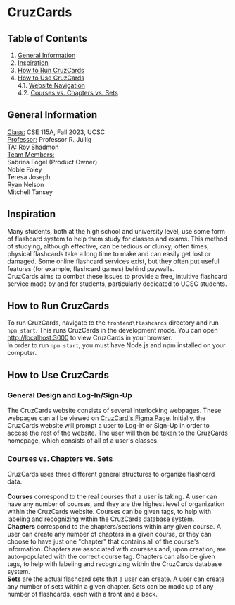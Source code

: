 # CruzCards
## Table of Contents
1. [General Information](https://github.com/sabrinafogel/CruzCards/blob/main/README.md#general-information)
2. [Inspiration](https://github.com/sabrinafogel/CruzCards/blob/main/README.md#inspiration)
3. [How to Run CruzCards](https://github.com/sabrinafogel/CruzCards/blob/main/README.md#how-to-run-cruzcards)
4. [How to Use CruzCards](https://github.com/sabrinafogel/CruzCards/blob/main/README.md#how-to-use-cruzcards)\
  4.1. [Website Navigation](https://github.com/sabrinafogel/CruzCards/blob/main/README.md#general-design-and-log-insign-up)\
  4.2. [Courses vs. Chapters vs. Sets](https://github.com/sabrinafogel/CruzCards/blob/main/README.md#courses-vs-chapters-vs-sets)

## General Information
<ins>Class:</ins> CSE 115A, Fall 2023, UCSC \
<ins>Professor:</ins> Professor R. Jullig \
<ins>TA:</ins> Roy Shadmon \
<ins>Team Members:</ins> \
Sabrina Fogel (Product Owner)\
Noble Foley \
Teresa Joseph \
Ryan Nelson \
Mitchell Tansey

## Inspiration
Many students, both at the high school and university level, use some form of flashcard system to help them study for classes and exams. This method of studying, although effective, can be tedious or clunky; often times, physical flashcards take a long time to make and can easily get lost or damaged. Some online flashcard services exist, but they often put useful features (for example, flashcard games) behind paywalls.\
CruzCards aims to combat these issues to provide a free, intuitive flashcard service made by and for students, particularly dedicated to UCSC students.

## How to Run CruzCards
To run CruzCards, navigate to the `frontend\flashcards` directory and run `npm start`. This runs CruzCards in the development mode. You can open [http://localhost:3000](http://localhost:3000) to view CruzCards in your browser.\
In order to run `npm start`, you must have Node.js and npm installed on your computer.

## How to Use CruzCards
### General Design and Log-In/Sign-Up
The CruzCards website consists of several interlocking webpages. These webpages can all be viewed on [CruzCard's Figma Page](https://www.figma.com/file/grfde2xX7sgQS6c5Q4uPTy/CSE-115A-CruzCards?type=design&node-id=796269-448&mode=design&t=QOh0fLt0nvj1LUST-0). Initially, the CruzCards website will prompt a user to Log-In or Sign-Up in order to access the rest of the website. The user will then be taken to the CruzCards homepage, which consists of all of a user's classes.

### Courses vs. Chapters vs. Sets
CruzCards uses three different general structures to organize flashcard data. \
\
**Courses** correspond to the real courses that a user is taking. A user can have any number of courses, and they are the highest level of organization within the CruzCards website. Courses can be given tags, to help with labeling and recognizing within the CruzCards database system.\
**Chapters** correspond to the chapters/sections within any given course. A user can create any number of chapters in a given course, or they can choose to have just one "chapter" that contains all of the course's information. Chapters are associated with coureses and, upon creation, are auto-populated with the correct course tag. Chapters can also be given tags, to help with labeling and recognizing within the CruzCards database system.\
**Sets** are the actual flashcard sets that a user can create. A user can create any number of sets within a given chapter. Sets can be made up of any number of flashcards, each with a front and a back.
